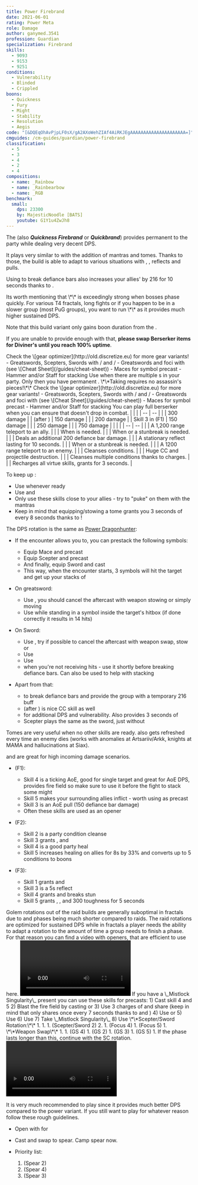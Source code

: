 ```yaml
---
title: Power Firebrand
date: 2021-06-01
rating: Power Meta
role: Damage
author: ganymed.3541
profession: Guardian
specialization: Firebrand
skills:
  - 9093
  - 9153
  - 9251
conditions:
  - Vulnerability
  - Blinded
  - Crippled
boons:
  - Quickness
  - Fury
  - Might
  - Stability
  - Resolution
  - Aegis
code: "[&DQEqOhAvPjpLF0sX/gA2AXoWehZIAf4AiRKJEgAAAAAAAAAAAAAAAAAAAAA=]"
cmguides: /cm-guides/guardian/power-firebrand
classification:
  - 5
  - 3
  - 4
  - 2
  - 4
compositions:
  - name: _Rainbow
  - name: _Rainbearbow
  - name: _RGB
benchmark:
  small:
    dps: 23300
    by: MajesticNoodle [BATS]
    youtube: G1Y1u4ZwJh8
---
```

The **<Specialization text="Power Quickness Firebrand" name="Firebrand"/>** (also ***Quickness Firebrand*** or ***Quickbrand***) provides permanent <Boon name="Quickness"/> to the party while dealing very decent DPS.

It plays very similar to <BuildLink build="Power Dragonhunter" specialization="Dragonhunter"/> with the addition of <Specialization name="Firebrand"/> mantras and tomes. Thanks to those, the build is able to adapt to various situations with <Boon name="Stability"/>, <Boon name="Resistance"/>, reflects and pulls.

Using <Skill name="Bane Signet"/> to break defiance bars also increases your allies' <Attribute name="Power"/> by 216 for 10 seconds thanks to <Trait name="Perfect Inscriptions"/>.

<Message>
Its worth mentioning that \*<Specialization text="Power Quickness Firebrand" name="Firebrand"/>\* is exceedingly strong when bosses phase quickly. For various T4 fractals, long fights or if you happen to be in a slower group (most PuG groups), you want to run \*<BuildLink build="Condi Firebrand" specialization="Firebrand"/>\* as it provides much higher sustained DPS.
</Message>

<Divider text="Equipment"/>

Note that this build variant only gains boon duration from the <Item id="79722"/>.

If you are unable to provide enough <Boon name="Quickness"/> with that, **please swap Berserker items for Diviner's until you reach 100% <Boon name="Quickness"/> uptime**.

<Tabs>
<Tab title="162 Agony Resistance (24.6% BD)">
Check the \[gear optimizer](http://old.discretize.eu) for more gear variants!
<Grid>
<GridItem sm="4">
<Armor weight="Heavy" helmAffix="Assassin" helmRune="Scholar" shouldersAffix="Assassin" shouldersRune="Scholar" coatAffix="Assassin" coatRune="Scholar" glovesAffix="Assassin" glovesRune="Scholar" leggingsAffix="Diviner" leggingsRune="Scholar" bootsAffix="Assassin" bootsRune="Scholar" helmInfusionId="49432" shouldersInfusionId="49432" coatInfusionId="49432" glovesInfusionId="49432" leggingsInfusionId="49432" bootsInfusionId="49432"/>
</GridItem>

<GridItem sm="4">
<Weapons weapon1MainType="Greatsword" weapon1MainAffix="Berserker" weapon1MainSigil1="Force" weapon1MainSigil2="Impact" weapon2MainType="Sword" weapon2MainAffix="Berserker" weapon2MainSigil1="Force" weapon2OffType="Focus" weapon2OffAffix="Berserker" weapon2OffSigil="Impact" weapon1MainInfusion1Id="49432" weapon2MainInfusion1Id="49432" weapon1MainInfusion2Id="49432" weapon2OffInfusionId="49432"/>

<Card title="Alternative weapons">
- Greatswords, Scepters, Swords with <Item name="Night" type="Sigil" disableText/>/<Item name="impact" type="Sigil" disableText/> and <Item name="Serpent Slaying" type="Sigil" disableText/>/<Item name="Impact" type="Sigil" disableText/>
- Greatswords and foci with (see \[Cheat Sheet](/guides/cheat-sheet))
- Maces for symbol precast
- Hammer and/or Staff for <Boon name="Might"/> stacking
</Card>
</GridItem>

<GridItem sm="4">
<BackAndTrinkets backItemAffix="Diviner" accessory1Affix="Berserker" accessory2Affix="Berserker" amuletAffix="Berserker" ring1Affix="Berserker"  ring2Affix="Berserker" backItemInfusion1Id="49432" backItemInfusion2Id="49432" accessory1InfusionId="49432" accessory2InfusionId="49432" ring1Infusion1Id="49432" ring1Infusion2Id="49432" ring1Infusion3Id="49432" ring2Infusion1Id="49432" ring2Infusion2Id="49432" ring2Infusion3Id="49432"/>

<Consumables foodId="41569" utilityId="77569" infusionId="37131"/>

<Card title="Notes">
Use <Trait name="Righthandstrength"/> when there are multiple <Specialization name="Guardian"/>s in your party. Only then you have permanent <Boon name="resolution"/>. \*\*Taking <Trait name="Righthandstrength"/> requires no assassin's pieces!\*\*

</Card>
</GridItem>
</Grid>
</Tab>

<Tab title="222 Agony Resistance (24.6% BD)">
Check the \[gear optimizer](http://old.discretize.eu) for more gear variants!
<Grid>
<GridItem sm="4">
<Armor weight="Heavy" helmAffix="Berserker" helmRune="Scholar" shouldersAffix="Berserker" shouldersRune="Scholar" coatAffix="Berserker" coatRune="Scholar" glovesAffix="Berserker" glovesRune="Scholar" leggingsAffix="Berserker" leggingsRune="Scholar" bootsAffix="Diviner" bootsRune="Scholar" helmInfusionId="37131" shouldersInfusionId="37131" coatInfusionId="37131" glovesInfusionId="37131" leggingsInfusionId="37131" bootsInfusionId="37131"/>
</GridItem>

<GridItem sm="4">
<Weapons weapon1MainType="Greatsword" weapon1MainAffix="Berserker" weapon1MainSigil1="Force" weapon1MainSigil2="Impact" weapon2MainType="Sword" weapon2MainAffix="Berserker" weapon2MainSigil1="Force"  weapon2OffType="Focus" weapon2OffAffix="Berserker" weapon2OffSigil="Impact" weapon1MainInfusion1Id="37131" weapon2MainInfusion1Id="37131" weapon1MainInfusion2Id="37131" weapon2OffInfusionId="37131"/>

<Card title="Alternative weapons">
- Greatswords, Scepters, Swords with <Item name="Night" type="Sigil" disableText/>/<Item name="impact" type="Sigil" disableText/> and <Item name="Serpent Slaying" type="Sigil" disableText/>/<Item name="Impact" type="Sigil" disableText/>
- Greatswords and foci with (see \[Cheat Sheet](/guides/cheat-sheet))
- Maces for symbol precast
- Hammer and/or Staff for <Boon name="Might"/> stacking
</Card>
</GridItem>

<GridItem sm="4">
<BackAndTrinkets backItemAffix="Berserker"  accessory1Affix="Berserker" accessory2Affix="Berserker" amuletAffix="Berserker" ring1Affix="Berserker"  ring2Affix="Berserker" backItemInfusion1Id="37131" backItemInfusion2Id="37131" accessory1InfusionId="37131" accessory2InfusionId="37131" ring1Infusion1Id="37131" ring1Infusion2Id="37131" ring1Infusion3Id="37131" ring2Infusion1Id="37131" ring2Infusion2Id="37131" ring2Infusion3Id="37131"/>

<Consumables foodId="41569" utilityId="77569" infusionId="37131"/>

<Card title="Notes">
You can play full berserker when you can ensure that <Boon name="Quickness"/> doesn't drop in combat. 
</Card>
</GridItem>
</Grid>
</Tab>

</Tabs>

<Divider text="Build"/>

<Grid>
<GridItem sm="7">
<Traits traits1="Radiance" traits1Selected="Healers Resolution, Retribution, Perfect Inscriptions" traits2="Zeal" traits2Selected="Fiery Wrath, Zealous Blade, Symbolic Avenger" traits3="Firebrand" traits3Selected="Liberators Vow, Stalwart Speed, Loremaster"/>
 <Card title="Defiance Bar Damage">
| | |
| -- | -- |
| <Skill id="9093"/> | 300 damage |
| <Skill id="9226"/> (after <Skill id="9147"/>) | 150 damage |
| <Skill name="Hammer of Wisdom"/> | 200 damage |
| Skill 3 in <Skill name="Tome of Justice"/> (F1) | 150 damage |
| <Skill name="Chains of light"/> | 250 damage |
| <Skill name="Sanctuary"/> | 750 damage |
</Card>
</GridItem>

<GridItem sm="5">
<Skills heal="Mantra of Solace" utility1="Mantra of Potence" utility2="Sword of Justice" utility3="Bane Signet" elite="Feel My Wrath"/>

<Card title="Situational Skills">
| | |
| -- | -- |
| <Skill id="9246" size="big" disableText/> | A 1,200 range teleport to an ally. |
| <Skill name="Hallowed Ground" size="big" disableText/> | When <Boon name="Stability"/> is needed. |
| <Skill id="9153" size="big" disableText/> | When <Boon name="Stability"/> or a stunbreak is needed. |
| <Skill id="9125" size="big" disableText/> | Deals an additional 200 defiance bar damage. |
| <Skill id="9251" size="big" disableText/> | A stationary reflect lasting for 10 seconds. |
| <Skill id="43357" size="big" disableText/> | When <Boon name="Stability"/> or a stunbreak is needed. |
| <Skill id="9247" size="big" disableText/> | A 1200 range teleport to an enemy. |
| <Skill name="Purging flames" size="big" disableText/> | Cleanses conditions. |
| <Skill name="Sanctuary" size="big" disableText/> | Huge CC and projectile destruction. |
| <Skill name="Mantra of lore" size="big" disableText/> | Cleanses multiple conditions thanks to charges. |
| <Skill name="renewed focus" size="big" disableText/> | Recharges all virtue skills, grants <Effect name="Invulnerability"/> for 3 seconds. |

</Card>
</GridItem>
</Grid>

<Divider text="Details"/>

To keep up <Boon name="Quickness"/>:

* Use <Skill name="Feel My Wrath"/> whenever ready
* Use <Skill name="mantraofpotence"/> and <Skill name="mantraofsolace"/>
* Only use these skills close to your allies - try to "puke" on them with the mantras
* Keep in mind that equipping/stowing a tome grants you 3 seconds of <Boon name="Quickness"/> every 8 seconds thanks to <Trait name="swift scholar"/>!

The DPS rotation is the same as [Power Dragonhunter](/builds/guardian/power-dragonhunter):

* If the encounter allows you to, you can prestack the following symbols:

  * Equip Mace and precast <Skill name="Symbol of Faith"/>
  * Equip Scepter and precast <Skill name="Symbol of Punishment"/>
  * And finally, equip Sword and cast <Skill name="Symbol of Blades"/>
  * This way, when the encounter starts, 3 symbols will hit the target and get up your stacks of <Trait name="symbolicavenger"/>
* On greatsword:

  * Use <Skill name="Symbol of Resolution"/>, you should cancel the aftercast with weapon stowing or simply moving
  * Use <Skill name="Whirling Wrath"/> while standing in a symbol inside the target's hitbox (if done correctly it results in 14 hits)
* On Sword:

  * Use <Skill name="Ray of Judgment"/>, try if possible to cancel the aftercast with weapon swap, stow or <Skill name="Symbol of Blades"/>
  * Use <Skill name="Symbol of Blades"/>
  * Use <Skill name="Zealots Defense"/>
  * <Skill name="Shield of Wrath"/> when you're not receiving hits - use it shortly before breaking defiance bars. Can also be used to help with stacking <Boon name="Might"/>
* Apart from that:

  * <Skill name="Bane Signet"/> to break defiance bars and provide the group with a temporary 216 <Attribute name="Power"/> buff
  * <Skill id="9226"/> (after <Skill id="9147"/>) is nice CC skill as well
  * <Skill name="Sword of Justice"/> for additional DPS and vulnerability. Also provides 3 seconds of <Condition name="Crippled"/>
  * Scepter plays the same as the sword, just without <Skill name="Zealots Defense"/>

Tomes are very useful when no other skills are ready. <Skill name="Tome of Justice"/> also gets refreshed every time an enemy dies (works with anomalies at Artsariiv/Arkk, knights at MAMA and hallucinations at Siax).

<Skill name="Tome of Courage"/> and <Skill name="Tome of Resolve"/> are great for high incoming damage scenarios.

* <Skill name="Tome of Justice"/> (F1):

  * Skill 4 is a ticking AoE, good for single target and great for AoE DPS, provides fire field so make sure to use it before the fight to stack some might
  * Skill 5 makes your surrounding allies inflict <Condition name="Burning"/> - worth using as precast
  * Skill 3 is an AoE pull (150 defiance bar damage)
  * Often these skills are used as an opener
* <Skill name="Tome of Resolve"/> (F2):

  * Skill 2 is a party condition cleanse
  * Skill 3 grants <Boon name="Vigor"/>, <Boon name="Regeneration"/> and <Boon name="Swiftness"/>
  * Skill 4 is a good party heal
  * Skill 5 increases healing on allies for 8s by 33% and converts up to 5 conditions to boons
* <Skill name="Tome of Courage"/> (F3):

  * Skill 1 grants <Boon name="Stability"/> and <Boon name="Swiftness"/>
  * Skill 3 is a 5s reflect
  * Skill 4 grants <Boon name="Resistance"/> and breaks stun
  * Skill 5 grants <Boon name="Aegis"/>, <Boon name="Protection"/>, <Boon name="Stability"/> and 300 toughness for 5 seconds

<Divider text="Rotation / Skill Usage"/>

<Grid>
<GridItem xs="12" sm="6">

<Card title="Information">
Golem rotations out of the raid builds are generally suboptimal in fractals due to <Effect name="Exposed"/> and phases being much shorter compared to raids. The raid rotations are optimized for sustained DPS while in fractals a player needs the ability to adapt a rotation to the amount of time a group needs to finish a phase.  
For that reason you can find a video with openers, that are efficient to use here. 
</Card>
<Card title="Firebrand openers">
<Video caption="by MagicBot \[dT], edited by Vince \[dT]" youtube="pFUHvaqPOO0"/> 
</Card>
</GridItem>

<GridItem xs="12" sm="6">
<Card title="Precasting">
If you have a \_Mistlock Singularity\_ present you can use these skills for precasts:
1) Cast <Skill name="tome of justice"/> skill 4 and 5
2) Blast the fire field by casting <Skill name="Holy Strike"/> or <Skill name="mightyblow"/>
3) Use 3 charges of <Skill name="mantraofpotence"/> and share <Skill name="mantraofsolace"/> (keep in mind that <Skill name="mantraofsolace"/> only shares <Boon name="Quickness"/> once every 7 seconds thanks to <Trait name=" liberators vow"/> and <Trait name=" stalwartspeed"/>)
4) Use <Skill name="Stand your ground"/> or <Skill name ="saveyourselves"/>
5) Use <Skill name="Feelmywrath"/> 
6) Use <Skill name="banesignet"/>
7) Take \_Mistlock Singularity\_
8) Use <Skill name="Feelmywrath"/>

</Card>
</GridItem>

<GridItem xs="12" sm="6">
<Card title="Golem Rotation">
\*\*Scepter/Sword Rotation:\*\*
1. <Skill name="banesignet" profession="guardian"/>
1. <Skill name="Sword of Justice" profession="guardian"/> 
1. <Skill name="Symbol of Punishment" profession="guardian"/> (Scepter/Sword 2)
2. <Skill name="Sword of Justice" profession="guardian"/> 
1. <Skill name="Ray of Judgment" profession="guardian"/> (Focus 4)
1. <Skill name="Shield of Wrath" profession="guardian"/> (Focus 5)
1. \*\*Weapon Swap\*\*
1. <Skill name="Sword of Justice" profession="guardian"/>
1. <Skill name="Symbol of Resolution " profession="guardian"/> (GS 4)
1. <Skill name="Whirling Wrath" profession="guardian"/> (GS 2)
1. <Skill name="Leap of Faith" profession="guardian"/> (GS 3)
1. <Skill name="Binding Blade" profession="guardian"/> (GS 5)
1. If the phase lasts longer than this, continue with the SC rotation. 
</Card>
</GridItem>

<GridItem xs="12" sm="6">
<Card title="Golem Rotation">
<Video youtube="G1Y1u4ZwJh8" caption="MajesticNoodle \[BATS]" />
</Card>
</GridItem>
</Grid>

<Divider text="Underwater combat"/>

It is very much recommended to play <BuildLink build="Condi Firebrand" specialization="Firebrand"/> since it provides much better DPS compared to the power variant. If you still want to play <Specialization text="Power Quickness Firebrand" name="Firebrand"/> for whatever reason follow these rough guidelines.

* Open with <Skill name="refraction"/> for <Boon name="resolution"/>
* Cast <Skill name="purify"/> and swap to spear. Camp spear now.
* Priority list:

  1. <Skill name="Zealots flurry"/> (Spear 2)
  2. <Skill name="Symbol of spears"/> (Spear 4)
  3. <Skill name="brilliance"/> (Spear 3)